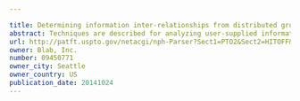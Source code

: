 ```yaml
---

title: Determining information inter-relationships from distributed group discussions
abstract: Techniques are described for analyzing user-supplied information and/or predicting future aspects of additional information that will be supplied by users. The analyzed information may include distributed group discussions involving numerous users, occurring via user comments and other content items supplied to social networking site(s) and/or other sources. Analysis of user-supplied information may, for example, include determining particular topics and/or categories of interest during one or more time periods and quantifying corresponding amounts of user interest; determining trends for, relevant terms and attributes for, and inter-relationships between the topics and categories; predicting future amounts of user interest in the topics and categories; tracking user interactions with information about the topics and/or categories; and taking further actions based on the analyzed and/or predicted information.
url: http://patft.uspto.gov/netacgi/nph-Parser?Sect1=PTO2&Sect2=HITOFF&p=1&u=%2Fnetahtml%2FPTO%2Fsearch-adv.htm&r=1&f=G&l=50&d=PALL&S1=09450771&OS=09450771&RS=09450771
owner: Blab, Inc.
number: 09450771
owner_city: Seattle
owner_country: US
publication_date: 20141024
---
```

